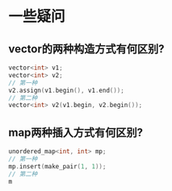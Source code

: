 # 一些疑问

## vector的两种构造方式有何区别?

```C++
vector<int> v1;
vector<int> v2;
// 第一种
v2.assign(v1.begin(), v1.end());
// 第二种
vector<int> v2(v1.begin, v2.begin());

```

## map两种插入方式有何区别?

```C++
unordered_map<int, int> mp;
// 第一种
mp.insert(make_pair(1, 1));
// 第二种
m
```
